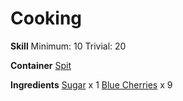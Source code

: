 <!-- TITLE: Blue Cherry Preserves -->
<!-- SUBTITLE: A sweet and tart spread -->

# Cooking
**Skill**
Minimum: 10
Trivial: 20

**Container**
[Spit](spit)

**Ingredients**
[Sugar](sugar) x 1
[Blue Cherries](blue-cherries) x 9